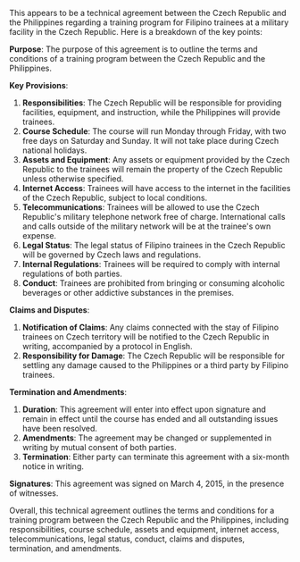This appears to be a technical agreement between the Czech Republic and the Philippines regarding a training program for Filipino trainees at a military facility in the Czech Republic. Here is a breakdown of the key points:

**Purpose**: The purpose of this agreement is to outline the terms and conditions of a training program between the Czech Republic and the Philippines.

**Key Provisions**:

1. **Responsibilities**: The Czech Republic will be responsible for providing facilities, equipment, and instruction, while the Philippines will provide trainees.
2. **Course Schedule**: The course will run Monday through Friday, with two free days on Saturday and Sunday. It will not take place during Czech national holidays.
3. **Assets and Equipment**: Any assets or equipment provided by the Czech Republic to the trainees will remain the property of the Czech Republic unless otherwise specified.
4. **Internet Access**: Trainees will have access to the internet in the facilities of the Czech Republic, subject to local conditions.
5. **Telecommunications**: Trainees will be allowed to use the Czech Republic's military telephone network free of charge. International calls and calls outside of the military network will be at the trainee's own expense.
6. **Legal Status**: The legal status of Filipino trainees in the Czech Republic will be governed by Czech laws and regulations.
7. **Internal Regulations**: Trainees will be required to comply with internal regulations of both parties.
8. **Conduct**: Trainees are prohibited from bringing or consuming alcoholic beverages or other addictive substances in the premises.

**Claims and Disputes**:

1. **Notification of Claims**: Any claims connected with the stay of Filipino trainees on Czech territory will be notified to the Czech Republic in writing, accompanied by a protocol in English.
2. **Responsibility for Damage**: The Czech Republic will be responsible for settling any damage caused to the Philippines or a third party by Filipino trainees.

**Termination and Amendments**:

1. **Duration**: This agreement will enter into effect upon signature and remain in effect until the course has ended and all outstanding issues have been resolved.
2. **Amendments**: The agreement may be changed or supplemented in writing by mutual consent of both parties.
3. **Termination**: Either party can terminate this agreement with a six-month notice in writing.

**Signatures**: This agreement was signed on March 4, 2015, in the presence of witnesses.

Overall, this technical agreement outlines the terms and conditions for a training program between the Czech Republic and the Philippines, including responsibilities, course schedule, assets and equipment, internet access, telecommunications, legal status, conduct, claims and disputes, termination, and amendments.